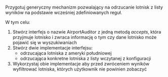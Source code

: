 Przygotuj generyczny mechanizm pozwalający na odrzucanie lotnisk z listy wyników na podstawie wcześniej zdefiniowanych reguł.

W tym celu:
1. Stwórz interfejs o nazwie AirportAuditor z jedną metodą _accepts_, która przyjmuje lotnisko i zwraca informację o tym czy dane lotnisko może pojawić się w wyszukiwaniach
2. Stwórz dwie implementacje interfejsu:
   * odrzucająca lotniska z ameryki południowej
   * odrzucająca konkretne lotniska z listy wczytanej z konfiguracji
3. Wykorzystaj obie implementacje aby przed zwróceniem wyników wyfiltrować lotniska, których użytkownik nie powinien zobaczyć  